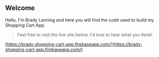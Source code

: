 ## Welcome

Hello, I'm Brady Lanning and here you will find the code used to build my Shopping Cart App.

> Feel free to visit the live site below. I'd love to hear what you think!

[https://brady-shopping-cart-app.firebaseapp.com/](https://brady-shopping-cart-app.firebaseapp.com/)
